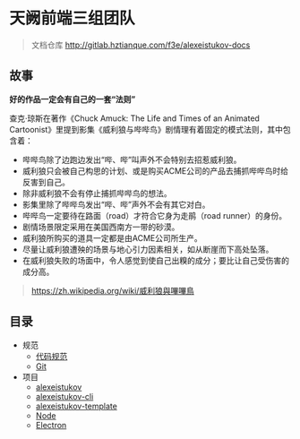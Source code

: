 # 天阙前端三组团队

> 文档仓库 http://gitlab.hztianque.com/f3e/alexeistukov-docs

## 故事

**好的作品一定会有自己的一套“法则”**

查克·琼斯在著作《Chuck Amuck: The Life and Times of an Animated Cartoonist》里提到影集《威利狼与哔哔鸟》剧情理有着固定的模式法则，其中包含着：
- 哔哔鸟除了边跑边发出“哔、哔”叫声外不会特别去招惹威利狼。
- 威利狼只会被自己构思的计划、或是购买ACME公司的产品去捕抓哔哔鸟时给反害到自己。
- 除非威利狼不会有停止捕抓哔哔鸟的想法。
- 影集里除了哔哔鸟发出“哔、哔”声外不会有其它对白。
- 哔哔鸟一定要待在路面（road）才符合它身为走鹃（road runner）的身份。
- 剧情场景限定采用在美国西南方一带的砂漠。
- 威利狼所购买的道具一定都是由ACME公司所生产。
- 尽量让威利狼遭殃的场景与地心引力因素相关，如从断崖而下高处坠落。
- 在威利狼失败的场面中，令人感觉到使自己出糗的成分；要比让自己受伤害的成分高。

> https://zh.wikipedia.org/wiki/威利狼與嗶嗶鳥

## 目录

- 规范
    - [代码规范](/code.md)
    - [Git](/git.md)
- 项目
    - [alexeistukov](/alexeistukov.md)
    - [alexeistukov-cli](/alexeistukov-cli.md)
    - [alexeistukov-template](/alexeistukov-template.md)
    - [Node](/node.md)
    - [Electron](/electron/index.md)
